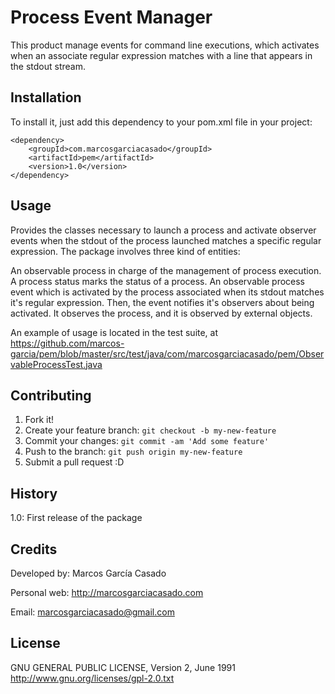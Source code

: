 # Process Event Manager
 
This product manage events for command line executions, which activates when an associate regular expression matches with a line that appears in the stdout stream.
 
## Installation
 
To install it, just add this dependency to your pom.xml file in your project:

```
<dependency>
    <groupId>com.marcosgarciacasado</groupId>
    <artifactId>pem</artifactId>
    <version>1.0</version>
</dependency>
```
 
## Usage
 
Provides the classes necessary to launch a process and activate observer events when the stdout of the process launched matches a specific regular expression.
The package involves three kind of entities:

An observable process in charge of the management of process execution.
A process status marks the status of a process.
An observable process event which is activated by the process associated when its stdout
matches it's regular expression. Then, the event notifies it's observers about being activated. It observes the process, and it is observed by external objects.

An example of usage is located in the test suite, at https://github.com/marcos-garcia/pem/blob/master/src/test/java/com/marcosgarciacasado/pem/ObservableProcessTest.java
 
## Contributing
 
1. Fork it!
2. Create your feature branch: `git checkout -b my-new-feature`
3. Commit your changes: `git commit -am 'Add some feature'`
4. Push to the branch: `git push origin my-new-feature`
5. Submit a pull request :D
 
## History
 
1.0: First release of the package
 
## Credits
 
Developed by: 	Marcos García Casado

Personal web:	http://marcosgarciacasado.com

Email:			marcosgarciacasado@gmail.com
 
## License
 
GNU GENERAL PUBLIC LICENSE, Version 2, June 1991
http://www.gnu.org/licenses/gpl-2.0.txt
